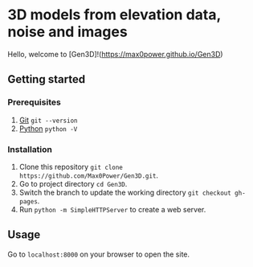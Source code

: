 # 3D models from elevation data, noise and images

Hello, welcome to [Gen3D]!(https://max0power.github.io/Gen3D)

## Getting started

### Prerequisites

  1. [Git](https://git-scm.com/) `git --version`
  2. [Python](https://www.python.org) `python -V`
  
### Installation

  1. Clone this repository `git clone https://github.com/Max0Power/Gen3D.git`.
  2. Go to project directory `cd Gen3D`.
  3. Switch the branch to update the working directory `git checkout gh-pages`.
  4. Run `python -m SimpleHTTPServer` to create a web server.

## Usage

  Go to `localhost:8000` on your browser to open the site.
